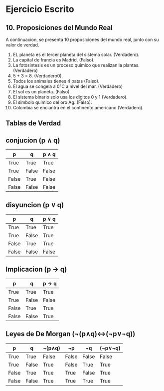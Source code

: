 
# Ejercicio Escrito

## 10. Proposiciones del Mundo Real

A continuacion, se presenta 10 proposiciones del mundo real, junto con su valor de verdad.

1. EL planeta es el tercer planeta del sistema solar. (Verdadero).
2. La capital de francia es Madrid. (Falso).
3. La fotosintesis es un proceso quimico que realizan la plantas. (Verdadero)
4. 5 + 3 = 8. (Verdadero0).
5. Todos los animales tienes 4 patas (Falso).
6. El agua se congela a 0°C a nivel del mar. (Verdadero)
7. El sol es un planeta. (Falso).
8. El sistema binario solo usa los digitos 0 y 1 (Verdadero).
9. El simbolo quimico del oro Ag. (Falso).
10. Colombia se enciantra en el continento americano (Verdadero).

## Tablas de Verdad

## conjucion (p ∧ q)

| p     | q     | p ∧ q |
|-------|-------|-------|
| True  | True  | True  |
| True  | False | False |
| False | True  | False |
| False | False | False |

## disyuncion (p ∨ q)

| p     | q     | p ∨ q |
|-------|-------|-------|
| True  | True  | True  |
| True  | False | True  |
| False | True  | True  |
| False | False | False |

## Implicacion (p → q)

| p     | q     | p → q |
|-------|-------|-------|
| True  | True  | True  |
| True  | False | False |
| False | True  | True  |
| False | False | True  |

## Leyes de De Morgan (¬(p∧q)↔(¬p∨¬q))

| p     | q     | ¬(p∧q) | ¬p    | ¬q    | (¬p∨¬q) |
|-------|-------|--------|-------|-------|---------|
| True  | True  | False  | False | False | False   |
| True  | False | True   | False | True  | True    |
| False | True  | True   | True  | False | True    |
| False | False | True   | True  | True  | True    |
